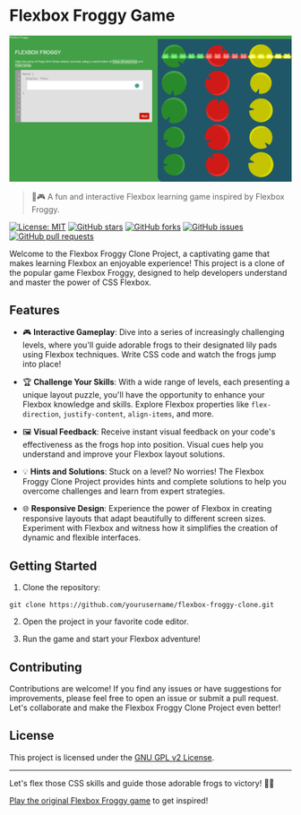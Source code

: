 # Flexbox Froggy Game

![Flexbox Froggy Clone Project](image.png)

> 🐸🎮 A fun and interactive Flexbox learning game inspired by Flexbox Froggy.

[![License: MIT](https://img.shields.io/badge/License-GNU-yellow.svg)](https://opensource.org/licenses/GNU)
[![GitHub stars](https://img.shields.io/github/stars/radhesh1/Flexbox-Froggy-Game.svg)](https://github.com/radhesh1/Flexbox-Froggy-Game/stargazers)
[![GitHub forks](https://img.shields.io/github/forks/radhesh1/Flexbox-Froggy-Game.svg)](https://github.com/radhesh1/Flexbox-Froggy-Game/network)
[![GitHub issues](https://img.shields.io/github/issues/radhesh1/Flexbox-Froggy-Game.svg)](https://github.com/radhesh1/Flexbox-Froggy-Game/issues)
[![GitHub pull requests](https://img.shields.io/github/issues-pr/radhesh1/Flexbox-Froggy-Game.svg)](https://github.com/radhesh1/Flexbox-Froggy-Game/pulls)

Welcome to the Flexbox Froggy Clone Project, a captivating game that makes learning Flexbox an enjoyable experience! This project is a clone of the popular game Flexbox Froggy, designed to help developers understand and master the power of CSS Flexbox.

## Features

- 🎮 **Interactive Gameplay**: Dive into a series of increasingly challenging levels, where you'll guide adorable frogs to their designated lily pads using Flexbox techniques. Write CSS code and watch the frogs jump into place!

- 🏆 **Challenge Your Skills**: With a wide range of levels, each presenting a unique layout puzzle, you'll have the opportunity to enhance your Flexbox knowledge and skills. Explore Flexbox properties like `flex-direction`, `justify-content`, `align-items`, and more.

- 🖼️ **Visual Feedback**: Receive instant visual feedback on your code's effectiveness as the frogs hop into position. Visual cues help you understand and improve your Flexbox layout solutions.

- 💡 **Hints and Solutions**: Stuck on a level? No worries! The Flexbox Froggy Clone Project provides hints and complete solutions to help you overcome challenges and learn from expert strategies.

- 🌐 **Responsive Design**: Experience the power of Flexbox in creating responsive layouts that adapt beautifully to different screen sizes. Experiment with Flexbox and witness how it simplifies the creation of dynamic and flexible interfaces.

## Getting Started

1. Clone the repository:

```shell
git clone https://github.com/yourusername/flexbox-froggy-clone.git
```

2. Open the project in your favorite code editor.

3. Run the game and start your Flexbox adventure!

## Contributing

Contributions are welcome! If you find any issues or have suggestions for improvements, please feel free to open an issue or submit a pull request. Let's collaborate and make the Flexbox Froggy Clone Project even better!

## License

This project is licensed under the [GNU GPL v2 License](LICENSE).

---

Let's flex those CSS skills and guide those adorable frogs to victory! 🐸💪

[Play the original Flexbox Froggy game](https://flexboxfroggy.com/) to get inspired!
